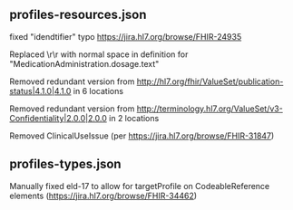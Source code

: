 ## profiles-resources.json

fixed "idendtifier" typo https://jira.hl7.org/browse/FHIR-24935

Replaced \r\r with normal space in definition for "MedicationAdministration.dosage.text"

Removed redundant version from http://hl7.org/fhir/ValueSet/publication-status|4.1.0|4.1.0 in 6 locations

Removed redundant version from http://terminology.hl7.org/ValueSet/v3-Confidentiality|2.0.0|2.0.0 in 2 locations

Removed ClinicalUseIssue (per https://jira.hl7.org/browse/FHIR-31847)

## profiles-types.json

Manually fixed eld-17 to allow for targetProfile on CodeableReference elements (https://jira.hl7.org/browse/FHIR-34462)
